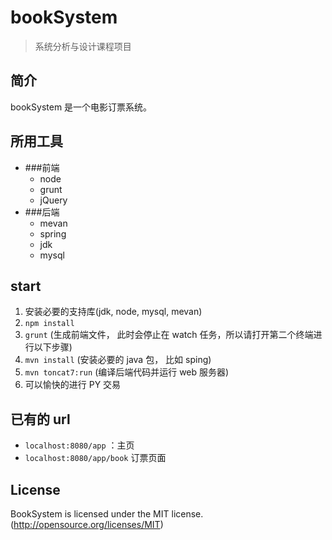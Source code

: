 # bookSystem
> 系统分析与设计课程项目

## 简介
bookSystem 是一个电影订票系统。

## 所用工具
* ###前端
	* node
	* grunt
	* jQuery
* ###后端
	* mevan
	* spring
	* jdk
    * mysql
	
## start
1. 安装必要的支持库(jdk, node, mysql, mevan)
2. `npm install`
3. `grunt` (生成前端文件， 此时会停止在 watch 任务，所以请打开第二个终端进行以下步骤)
4. `mvn install` (安装必要的 java 包， 比如 sping)
5. `mvn toncat7:run` (编译后端代码并运行 web 服务器)
6. 可以愉快的进行 PY 交易

## 已有的 url
* `localhost:8080/app` ：主页
* `localhost:8080/app/book` 订票页面

## License
 BookSystem is licensed under the MIT license. (http://opensource.org/licenses/MIT)
